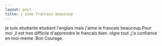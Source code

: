 ```yaml
---
layout: post
title: j aime francais beaucoup
---
```


<p>   je suis etudiante etudiant l&#39;englais mais j&#39;aime le francais beaucoup.Pour moi ,il est tres difficile d&#39;apprendre le francais bien. olgre tout ,j&#39;a confiance en moi-meme .Bon Courage.</p>

